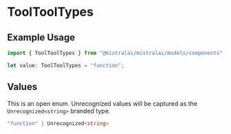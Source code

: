 # ToolToolTypes

## Example Usage

```typescript
import { ToolToolTypes } from "@mistralai/mistralai/models/components";

let value: ToolToolTypes = "function";
```

## Values

This is an open enum. Unrecognized values will be captured as the `Unrecognized<string>` branded type.

```typescript
"function" | Unrecognized<string>
```